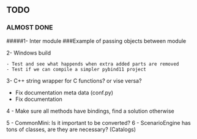 ## TODO


### ALMOST DONE
#####1- Inter module
###Example of passing objects between module

2- Windows build

	- Test and see what happends when extra added parts are removed 
	- Test if we can compile a simpler pybind11 project
3- C++ string wrapper for C functions? or vise versa?

- Fix documentation meta data (conf.py)
- Fix documentation 

4 - Make sure all methods have bindings, find a solution otherwise




5 - CommonMini: Is it important to be converted?
6 - ScenarioEngine has tons of classes, are they are necessary? (Catalogs)

